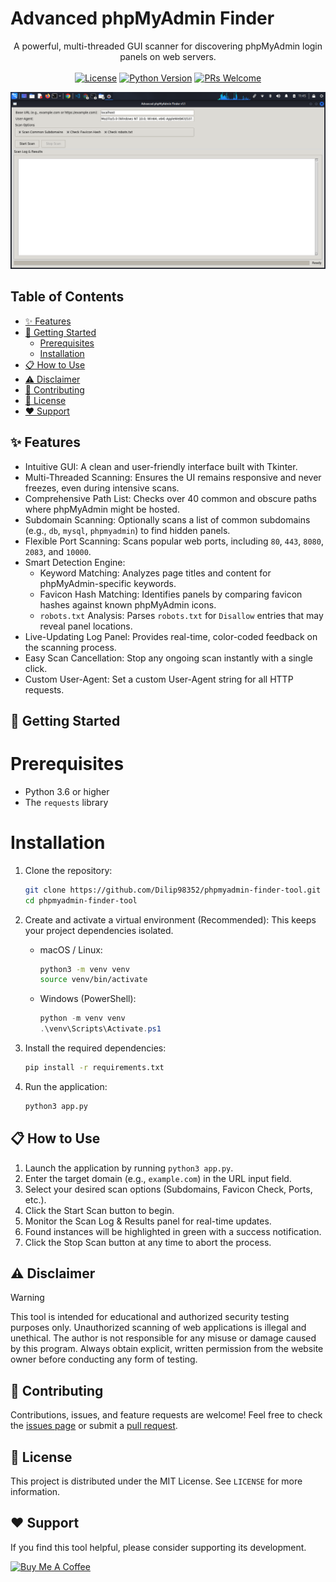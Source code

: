 # Advanced phpMyAdmin Finder

<p align="center">
  A powerful, multi-threaded GUI scanner for discovering phpMyAdmin login panels on web servers.
  <br><br>
  <a href="https://github.com/Dilip98352/phpmyadmin-finder-tool/blob/main/LICENSE"><img src="https://img.shields.io/badge/License-MIT-green.svg" alt="License"></a>
  <a href="https://www.python.org/downloads/"><img src="https://img.shields.io/badge/Python-3.6+-blue.svg" alt="Python Version"></a>
  <a href="https://github.com/Dilip98352/phpmyadmin-finder-tool/issues"><img src="https://img.shields.io/badge/PRs-welcome-brightgreen.svg" alt="PRs Welcome"></a>
</p>

<p align="center">
  <img src="./screenshot/screenshot1.png" alt="Screenshot of the phpMyAdmin Finder GUI" width="750">
</p>

## Table of Contents

- [✨ Features](#-features)
- [🚀 Getting Started](#-getting-started)
  - [Prerequisites](#prerequisites)
  - [Installation](#installation)
- [📋 How to Use](#-how-to-use)
- [⚠️ Disclaimer](#️-disclaimer)
- [🤝 Contributing](#-contributing)
- [📜 License](#-license)
- [❤️ Support](#️-support)

## ✨ Features

- Intuitive GUI: A clean and user-friendly interface built with Tkinter.
- Multi-Threaded Scanning: Ensures the UI remains responsive and never freezes, even during intensive scans.
- Comprehensive Path List: Checks over 40 common and obscure paths where phpMyAdmin might be hosted.
- Subdomain Scanning: Optionally scans a list of common subdomains (e.g., `db`, `mysql`, `phpmyadmin`) to find hidden panels.
- Flexible Port Scanning: Scans popular web ports, including `80`, `443`, `8080`, `2083`, and `10000`.
- Smart Detection Engine:
  - Keyword Matching: Analyzes page titles and content for phpMyAdmin-specific keywords.
  - Favicon Hash Matching: Identifies panels by comparing favicon hashes against known phpMyAdmin icons.
  - `robots.txt` Analysis: Parses `robots.txt` for `Disallow` entries that may reveal panel locations.
- Live-Updating Log Panel: Provides real-time, color-coded feedback on the scanning process.
- Easy Scan Cancellation: Stop any ongoing scan instantly with a single click.
- Custom User-Agent: Set a custom User-Agent string for all HTTP requests.

## 🚀 Getting Started

# Prerequisites

- Python 3.6 or higher
- The `requests` library

# Installation

1.  Clone the repository:

    ```bash
    git clone https://github.com/Dilip98352/phpmyadmin-finder-tool.git
    cd phpmyadmin-finder-tool
    ```

2.  Create and activate a virtual environment (Recommended):
    This keeps your project dependencies isolated.

    - macOS / Linux:
      ```bash
      python3 -m venv venv
      source venv/bin/activate
      ```
    - Windows (PowerShell):
      ```powershell
      python -m venv venv
      .\venv\Scripts\Activate.ps1
      ```

3.  Install the required dependencies:

    ```bash
    pip install -r requirements.txt
    ```

4.  Run the application:
    ```bash
    python3 app.py
    ```

## 📋 How to Use

1.  Launch the application by running `python3 app.py`.
2.  Enter the target domain (e.g., `example.com`) in the URL input field.
3.  Select your desired scan options (Subdomains, Favicon Check, Ports, etc.).
4.  Click the Start Scan button to begin.
5.  Monitor the Scan Log & Results panel for real-time updates.
6.  Found instances will be highlighted in green with a success notification.
7.  Click the Stop Scan button at any time to abort the process.

## ⚠️ Disclaimer

> [!WARNING]
> This tool is intended for educational and authorized security testing purposes only. Unauthorized scanning of web applications is illegal and unethical. The author is not responsible for any misuse or damage caused by this program. Always obtain explicit, written permission from the website owner before conducting any form of testing.

## 🤝 Contributing

Contributions, issues, and feature requests are welcome! Feel free to check the [issues page](https://github.com/Dilip98352/phpmyadmin-finder-tool/issues) or submit a [pull request](https://github.com/Dilip98352/phpmyadmin-finder-tool/pulls).

## 📜 License

This project is distributed under the MIT License. See `LICENSE` for more information.

## ❤️ Support

If you find this tool helpful, please consider supporting its development.

<a href="https://coff.ee/user03863g">
  <img src="https://img.shields.io/badge/Buy_Me_A_Coffee-FF813F?style=for-the-badge&logo=buy-me-a-coffee&logoColor=white" alt="Buy Me A Coffee">
</a>
